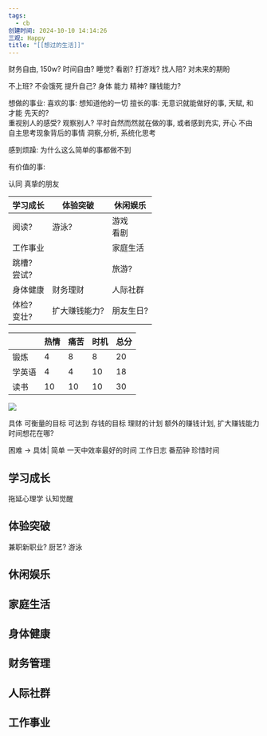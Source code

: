```yaml
---
tags:
  - cb
创建时间: 2024-10-10 14:14:26
三观: Happy
title: "[[想过的生活]]"
---
```

财务自由,  150w?
时间自由? 
睡觉? 看剧?  打游戏? 找人陪? 
对未来的期盼

不上班? 不会饿死
提升自己? 
身体
能力
精神? 
赚钱能力? 


想做的事业: 
喜欢的事: 想知道他的一切
擅长的事: 无意识就能做好的事, 天赋, 和才能
先天的?  
重视别人的感受? 观察别人? 
平时自然而然就在做的事, 或者感到充实, 开心
不由自主思考现象背后的事情
洞察,分析, 系统化思考

感到烦躁: 为什么这么简单的事都做不到

有价值的事:


认同
真挚的朋友

| 学习成长        | 体验突破    | 休闲娱乐     |
| ----------- | ------- | -------- |
| 阅读?         | 游泳?     | 游戏<br>看剧 |
| 工作事业        |         | 家庭生活     |
| 跳槽? <br>尝试? |         | 旅游?      |
| 身体健康        | 财务理财    | 人际社群     |
| 体检?<br>变壮?  | 扩大赚钱能力? | 朋友生日?    |



|     | 热情  | 痛苦  | 时机  | 总分  |
| --- | --- | --- | --- | --- |
| 锻炼  | 4   | 8   | 8   | 20  |
| 学英语 | 4   | 4   | 10  | 18  |
| 读书  | 10  | 10  | 10  | 30  |


![](Pasted%20image%2020241016001653.png)

具体
可衡量的目标
可达到
存钱的目标
理财的计划
额外的赚钱计划, 扩大赚钱能力
时间想花在哪? 

困难 -> 具体| 简单
一天中效率最好的时间
工作日志
番茄钟
珍惜时间

## 学习成长
拖延心理学
认知觉醒

## 体验突破
兼职新职业? 
厨艺? 
游泳
## 休闲娱乐
## 家庭生活
## 身体健康
## 财务管理
## 人际社群 
## 工作事业